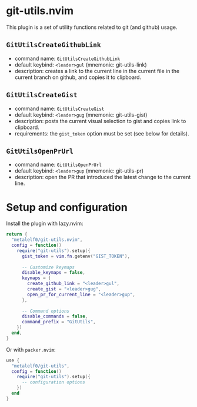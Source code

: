 # git-utils.nvim

This plugin is a set of utility functions related to git (and github) usage.

## `GitUtilsCreateGithubLink`

- command name: `GitUtilsCreateGithubLink`
- default keybind: `<leader>gul` (mnemonic: git-utils-link)
- description: creates a link to the current line in the current file in the current branch on github, and copies it to clipboard.

## `GitUtilsCreateGist`

- command name: `GitUtilsCreateGist`
- default keybind: `<leader>gug` (mnemonic: git-utils-gist)
- description: posts the current visual selection to gist and copies link to clipboard.
- requirements: the `gist_token` option must be set (see below for details).

## `GitUtilsOpenPrUrl`

- command name: `GitUtilsOpenPrUrl`
- default keybind: `<leader>gup` (mnemonic: git-utils-pr)
- description: open the PR that introduced the latest change to the current line.

# Setup and configuration

Install the plugin with lazy.nvim:

```lua
return {
  "metalelf0/git-utils.nvim",
  config = function()
    require("git-utils").setup({
      gist_token = vim.fn.getenv("GIST_TOKEN"),
      
      -- Customize keymaps
      disable_keymaps = false,
      keymaps = {
		create_github_link = "<leader>gul",
		create_gist = "<leader>gug",
		open_pr_for_current_line = "<leader>gup",
      },
      
      -- Command options
      disable_commands = false,
      command_prefix = "GitUtils",
    })
  end,
}
```

Or with `packer.nvim`:

```lua
use {
  "metalelf0/git-utils",
  config = function()
    require("git-utils").setup({
      -- configuration options
    })
  end
}
```
